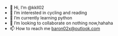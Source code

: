 - 👋 Hi, I’m @kkll02
- 👀 I’m interested in cycling and reading
- 🌱 I’m currently learning python
- 💞️ I’m looking to collaborate on nothing now,hahaha
- 📫 How to reach me baron02x@outlook.com

<!---
kkll02/kkll02 is a ✨ special ✨ repository because its `README.md` (this file) appears on your GitHub profile.
You can click the Preview link to take a look at your changes.
--->
